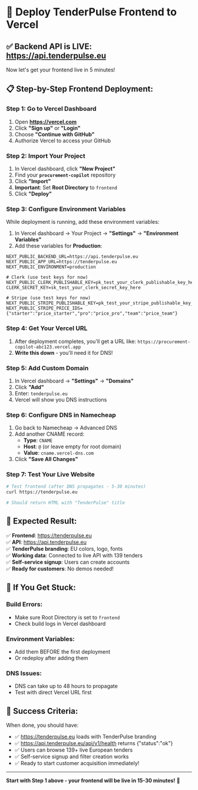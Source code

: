 # 🚀 Deploy TenderPulse Frontend to Vercel

## ✅ Backend API is LIVE: https://api.tenderpulse.eu

Now let's get your frontend live in 5 minutes!

## 📋 Step-by-Step Frontend Deployment:

### **Step 1: Go to Vercel Dashboard**
1. Open **https://vercel.com**
2. Click **"Sign up"** or **"Login"**
3. Choose **"Continue with GitHub"**
4. Authorize Vercel to access your GitHub

### **Step 2: Import Your Project**
1. In Vercel dashboard, click **"New Project"**
2. Find your **`procurement-copilot`** repository
3. Click **"Import"**
4. **Important**: Set **Root Directory** to `frontend`
5. Click **"Deploy"**

### **Step 3: Configure Environment Variables**
While deployment is running, add these environment variables:

1. In Vercel dashboard → Your Project → **"Settings"** → **"Environment Variables"**
2. Add these variables for **Production**:

```
NEXT_PUBLIC_BACKEND_URL=https://api.tenderpulse.eu
NEXT_PUBLIC_APP_URL=https://tenderpulse.eu
NEXT_PUBLIC_ENVIRONMENT=production

# Clerk (use test keys for now)
NEXT_PUBLIC_CLERK_PUBLISHABLE_KEY=pk_test_your_clerk_publishable_key_here
CLERK_SECRET_KEY=sk_test_your_clerk_secret_key_here

# Stripe (use test keys for now)  
NEXT_PUBLIC_STRIPE_PUBLISHABLE_KEY=pk_test_your_stripe_publishable_key_here
NEXT_PUBLIC_STRIPE_PRICE_IDS={"starter":"price_starter","pro":"price_pro","team":"price_team"}
```

### **Step 4: Get Your Vercel URL**
1. After deployment completes, you'll get a URL like:
   `https://procurement-copilot-abc123.vercel.app`
2. **Write this down** - you'll need it for DNS!

### **Step 5: Add Custom Domain**
1. In Vercel dashboard → **"Settings"** → **"Domains"**
2. Click **"Add"**
3. Enter: `tenderpulse.eu`
4. Vercel will show you DNS instructions

### **Step 6: Configure DNS in Namecheap**
1. Go back to Namecheap → Advanced DNS
2. Add another CNAME record:
   - **Type**: `CNAME`
   - **Host**: `@` (or leave empty for root domain)
   - **Value**: `cname.vercel-dns.com`
3. Click **"Save All Changes"**

### **Step 7: Test Your Live Website**
```bash
# Test frontend (after DNS propagates - 5-30 minutes)
curl https://tenderpulse.eu

# Should return HTML with "TenderPulse" title
```

## 🎯 **Expected Result:**

✅ **Frontend**: https://tenderpulse.eu  
✅ **API**: https://api.tenderpulse.eu  
✅ **TenderPulse branding**: EU colors, logo, fonts  
✅ **Working data**: Connected to live API with 139 tenders  
✅ **Self-service signup**: Users can create accounts  
✅ **Ready for customers**: No demos needed!

## 🔧 **If You Get Stuck:**

### **Build Errors:**
- Make sure Root Directory is set to `frontend`
- Check build logs in Vercel dashboard

### **Environment Variables:**
- Add them BEFORE the first deployment
- Or redeploy after adding them

### **DNS Issues:**
- DNS can take up to 48 hours to propagate
- Test with direct Vercel URL first

## 🎉 **Success Criteria:**

When done, you should have:
- ✅ https://tenderpulse.eu loads with TenderPulse branding
- ✅ https://api.tenderpulse.eu/api/v1/health returns {"status":"ok"}
- ✅ Users can browse 139+ live European tenders
- ✅ Self-service signup and filter creation works
- ✅ Ready to start customer acquisition immediately!

---

**Start with Step 1 above - your frontend will be live in 15-30 minutes!** 🚀
